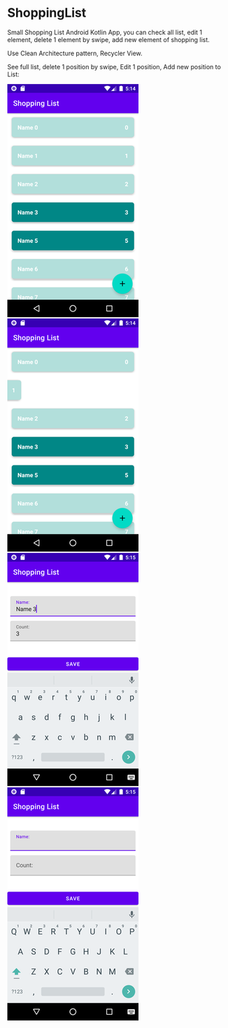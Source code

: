# ShoppingList

Small Shopping List Android Kotlin App, 
you can check all list, edit 1 element, delete 1 element by swipe, add new element of shopping list.

Use Clean Architecture pattern, Recycler View.

See full list, delete 1 position by swipe, Edit 1 position, Add new position to List:

![alt tag](https://github.com/Sergio994350/ShoppingList/blob/master/app/src/main/res/screenshots/Screenshot_20220111_201425.png)
![alt tag](https://github.com/Sergio994350/ShoppingList/blob/master/app/src/main/res/screenshots/Screenshot_20220111_201443.png)
![alt tag](https://github.com/Sergio994350/ShoppingList/blob/master/app/src/main/res/screenshots/Screenshot_20220111_201529.png)
![alt tag](https://github.com/Sergio994350/ShoppingList/blob/master/app/src/main/res/screenshots/Screenshot_20220111_201550.png)
